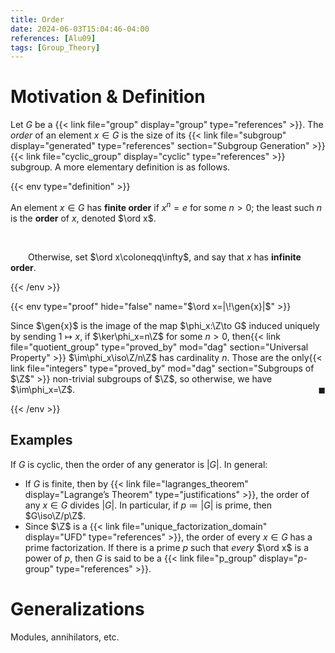 ```yaml
---
title: Order
date: 2024-06-03T15:04:46-04:00
references: [Alu09]
tags: [Group_Theory]
---
```


# Motivation & Definition

Let $G$ be a {{< link file="group" display="group" type="references" >}}. The *order* of an element $x\in G$ is the size of its {{< link file="subgroup" display="generated" type="references" section="Subgroup Generation" >}} {{< link file="cyclic_group" display="cyclic" type="references" >}} subgroup. A more elementary definition is as follows.

{{< env type="definition" >}}

An element $x\in G$ has **finite order** if $x^n=e$ for some $n>0$; the least such $n$ is the **order** of $x$, denoted $\ord x$.

<br>

&emsp;&emsp;Otherwise, set $\ord x\coloneqq\infty$, and say that $x$ has **infinite order**.

{{< /env >}}

{{< env type="proof" hide="false" name="$\ord x=|\!\gen{x}|$" >}}

Since $\gen{x}$ is the image of the map $\phi_x:\Z\to G$ induced uniquely by sending $1\mapsto x$, if $\ker\phi_x=n\Z$ for some $n>0$, then{{< link file="quotient_group" type="proved_by" mod="dag" section="Universal Property" >}} $\im\phi_x\iso\Z/n\Z$ has cardinality $n$. Those are the only{{< link file="integers" type="proved_by" mod="dag" section="Subgroups of $\Z$" >}} non-trivial subgroups of $\Z$, so otherwise, we have $\im\phi_x=\Z$.<span style="float:right;">$\blacksquare$</span>

{{< /env >}}

<div class="space"></div>

## Examples

If $G$ is cyclic, then the order of any generator is $|G|$. In general:
* If $G$ is finite, then by {{< link file="lagranges_theorem" display="Lagrange’s Theorem" type="justifications" >}}, the order of any $x\in G$ divides $|G|$. In particular, if $p\coloneqq|G|$ is prime, then $G\iso\Z/p\Z$.
* Since $\Z$ is a {{< link file="unique_factorization_domain" display="UFD" type="references" >}}, the order of every $x\in G$ has a prime factorization. If there is a prime $p$ such that *every* $\ord x$ is a power of $p$, then $G$ is said to be a {{< link file="p_group" display="$p$-group" type="references" >}}.

# Generalizations

Modules, annihilators, etc.
